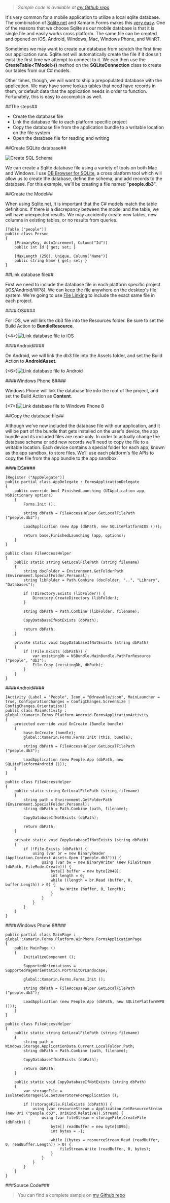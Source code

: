 > *Sample code is available at [my Github repo](https://github.com/RobGibbens/DbPublish)*

It's very common for a mobile application to utilize a local sqlite database. The combination of [Sqlite.net]() and Xamarin.Forms makes this [very easy](http://developer.xamarin.com/guides/cross-platform/xamarin-forms/working-with/databases/). One of the reasons that we choose Sqlite as our mobile database is that it is single file and easily works cross platform.  The same file can be created and opened on iOS, Android, Windows, Mac, Windows Phone, and WinRT.

Sometimes we may want to create our database from scratch the first time our application runs.  Sqlite.net will automatically create the file if it doesn't exist the first time we attempt to connect to it.  We can then use the **CreateTable&lt;TModel&gt;()** method on the **SQLiteConnection** class to create our tables from our C# models.

Other times, though, we will want to ship a prepopulated database with the application. We may have some lookup tables that need have records in them, or default data that the application needs in order to function. Fortunately, this is easy to accomplish as well.

##The steps##

- Create the database file
- Link the database file to each platform specific project
- Copy the database file from the application bundle to a writable location on the file system
- Open the database file for reading and writing


##Create SQLite database##

![Create SQL Schema](http://arteksoftware.com/content/images/2015/02/SqlSchema.png)

We can create a Sqlite database file using a variety of tools on both Mac and Windows. I use [DB Browser for SQLite](http://sqlitebrowser.org/), a cross platform tool which will allow us to create the database, define the schema, and add records to the database. For this example, we'll be creating a file named "**people.db3**".

##Create the Model##

When using Sqlite.net, it is important that the C# models match the table definitions. If there is a discrepancy between the model and the table, we will have unexpected results. We may accidently create new tables, new columns in existing tables, or no results from queries.

```language-csharp
[Table ("people")]
public class Person
{
	[PrimaryKey, AutoIncrement, Column("Id")]
	public int Id { get; set; }

	[MaxLength (250), Unique, Column("Name")]
	public string Name { get; set; }
}
```

##Link database file##

First we need to include the database file in each platform specific project (iOS/Android/WP8). We can keep the file anywhere on the desktop's file system. We're going to use [File Linking](http://blogs.msdn.com/b/jjameson/archive/2009/04/02/linked-files-in-visual-studio-solutions.aspx) to include the exact same file in each project.

####iOS####

For iOS, we will link the db3 file into the Resources folder. Be sure to set the Build Action to **BundleResource**.

{<4>}![Link database file to iOS](http://arteksoftware.com/content/images/2015/02/IncludeIOSDb-1.png)

####Android####

On Android, we will link the db3 file into the Assets folder, and set the Build Action to **AndroidAsset**.

{<6>}![Link database file to Android](http://arteksoftware.com/content/images/2015/02/IncludeAndroidDb.png)

####Windows Phone 8####

Windows Phone will link the database file into the root of the project, and set the Build Action as **Content**.

{<7>}![Link database file to Windows Phone 8](http://arteksoftware.com/content/images/2015/02/IncludeWP8Db.png)

##Copy the database file##

Although we've now included the database file with our application, and it will be part of the bundle that gets installed on the user's device, the app bundle and its included files are read-only. In order to actually change the database schema or add new records we'll need to copy the file to a writable location. Each device contains a special folder for each app, known as the app sandbox, to store files. We'll use each platform's file APIs to copy the file from the app bundle to the app sandbox.

####iOS####

```language-csharp
[Register ("AppDelegate")]
public partial class AppDelegate : FormsApplicationDelegate
{
	public override bool FinishedLaunching (UIApplication app, NSDictionary options)
	{
		Forms.Init ();

		string dbPath = FileAccessHelper.GetLocalFilePath ("people.db3");

		LoadApplication (new App (dbPath, new SQLitePlatformIOS ()));

		return base.FinishedLaunching (app, options);
	}
}
```

```language-csharp
public class FileAccessHelper
{
	public static string GetLocalFilePath (string filename)
	{
		string docFolder = Environment.GetFolderPath (Environment.SpecialFolder.Personal);
		string libFolder = Path.Combine (docFolder, "..", "Library", "Databases");

		if (!Directory.Exists (libFolder)) {
			Directory.CreateDirectory (libFolder);
		}

		string dbPath = Path.Combine (libFolder, filename);

		CopyDatabaseIfNotExists (dbPath);

		return dbPath;
	}

	private static void CopyDatabaseIfNotExists (string dbPath)
	{
		if (!File.Exists (dbPath)) {
			var existingDb = NSBundle.MainBundle.PathForResource ("people", "db3");
			File.Copy (existingDb, dbPath);
		}
	}
}
```

####Android####

```language-csharp
[Activity (Label = "People", Icon = "@drawable/icon", MainLauncher = true, ConfigurationChanges = ConfigChanges.ScreenSize | ConfigChanges.Orientation)]
public class MainActivity : global::Xamarin.Forms.Platform.Android.FormsApplicationActivity
{
	protected override void OnCreate (Bundle bundle)
	{
		base.OnCreate (bundle);
		global::Xamarin.Forms.Forms.Init (this, bundle);
        
		string dbPath = FileAccessHelper.GetLocalFilePath ("people.db3");
        
		LoadApplication (new People.App (dbPath, new SQLitePlatformAndroid ()));
	}
}
```

```language-csharp
public class FileAccessHelper
{
	public static string GetLocalFilePath (string filename)
	{
		string path = Environment.GetFolderPath (Environment.SpecialFolder.Personal);
		string dbPath = Path.Combine (path, filename);

		CopyDatabaseIfNotExists (dbPath);

		return dbPath;
	}

	private static void CopyDatabaseIfNotExists (string dbPath)
	{
		if (!File.Exists (dbPath)) {
			using (var br = new BinaryReader (Application.Context.Assets.Open ("people.db3"))) {
				using (var bw = new BinaryWriter (new FileStream (dbPath, FileMode.Create))) {
					byte[] buffer = new byte[2048];
					int length = 0;
					while ((length = br.Read (buffer, 0, buffer.Length)) > 0) {
						bw.Write (buffer, 0, length);
					}
				}
			}
		}
	}
}
```

####Windows Phone 8####

```language-csharp
public partial class MainPage : global::Xamarin.Forms.Platform.WinPhone.FormsApplicationPage
{
	public MainPage ()
	{
		InitializeComponent ();

		SupportedOrientations = SupportedPageOrientation.PortraitOrLandscape;

		global::Xamarin.Forms.Forms.Init ();

		string dbPath = FileAccessHelper.GetLocalFilePath ("people.db3");

		LoadApplication (new People.App (dbPath, new SQLitePlatformWP8 ()));
	}
}
```

```language-csharp
public class FileAccessHelper
{
	public static string GetLocalFilePath (string filename)
	{
		string path = Windows.Storage.ApplicationData.Current.LocalFolder.Path;
		string dbPath = Path.Combine (path, filename);

		CopyDatabaseIfNotExists (dbPath);

		return dbPath;
	}

	public static void CopyDatabaseIfNotExists (string dbPath)
	{
		var storageFile = IsolatedStorageFile.GetUserStoreForApplication ();

		if (!storageFile.FileExists (dbPath)) {
			using (var resourceStream = Application.GetResourceStream (new Uri ("people.db3", UriKind.Relative)).Stream) {
				using (var fileStream = storageFile.CreateFile (dbPath)) {
					byte[] readBuffer = new byte[4096];
					int bytes = -1;

					while ((bytes = resourceStream.Read (readBuffer, 0, readBuffer.Length)) > 0) {
						fileStream.Write (readBuffer, 0, bytes);
					}
				}
			}
		}
	}
}
```


###Source Code###

> You can find a complete sample on [my Github repo](https://github.com/RobGibbens/DbPublish)

